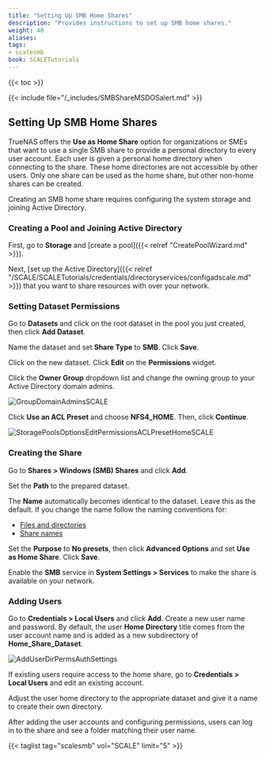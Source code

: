 ```yaml
---
title: "Setting Up SMB Home Shares"
description: "Provides instructions to set up SMB home shares."
weight: 40
aliases: 
tags:
- scalesmb
book: SCALETutorials
---
```


{{< toc >}}

{{< include file="/_includes/SMBShareMSDOSalert.md" >}}

## Setting Up SMB Home Shares

TrueNAS offers the **Use as Home Share** option for organizations or SMEs that want to use a single SMB share to provide a personal directory to every user account.
Each user is given a personal home directory when connecting to the share.
These home directories are not accessible by other users.
Only one share can be used as the home share, but other non-home shares can be created.

Creating an SMB home share requires configuring the system storage and joining Active Directory.

### Creating a Pool and Joining Active Directory

First, go to **Storage** and [create a pool]({{< relref "CreatePoolWizard.md" >}}).

Next, [set up the Active Directory]({{< relref "/SCALE/SCALETutorials/credentials/directoryservices/configadscale.md" >}}) that you want to share resources with over your network.

### Setting Dataset Permissions

Go to **Datasets** and click on the root dataset in the pool you just created, then click **Add Dataset**.

Name the dataset and set **Share Type** to **SMB**. Click **Save**.

Click on the new dataset.
Click **Edit** on the **Permissions** widget.

Click the **Owner Group** dropdown list and change the owning group to your Active Directory domain admins.

![GroupDomainAdminsSCALE](/images/SCALE/Datasets/GroupDomainAdmins.png "Set the owning group to Domain Admins")

Click **Use an ACL Preset** and choose **NFS4_HOME**. Then, click **Continue**.

![StoragePoolsOptionsEditPermissionsACLPresetHomeSCALE](/images/SCALE/Datasets/StoragePoolsOptionsEditPermissionsACLPresetHome.png "Set the Home ACL Preset")

### Creating the Share

Go to **Shares > Windows (SMB) Shares** and click **Add**. 

Set the **Path** to the prepared dataset. 

The **Name** automatically becomes identical to the dataset. Leave this as the default. 
If you change the name follow the naming conventions for:
* [Files and directories](https://learn.microsoft.com/en-us/windows/win32/fileio/naming-a-file#naming-conventions)
* [Share names](https://learn.microsoft.com/en-us/openspecs/windows_protocols/ms-fscc/dc9978d7-6299-4c5a-a22d-a039cdc716ea) 

Set the **Purpose** to **No presets**, then click **Advanced Options** and set **Use as Home Share**. Click **Save**.

Enable the **SMB** service in **System Settings > Services** to make the share is available on your network.

### Adding Users

Go to **Credentials > Local Users** and click **Add**. 
Create a new user name and password. 
By default, the user **Home Directory** title comes from the user account name and is added as a new subdirectory of **Home_Share_Dataset**.

![AddUserDirPermsAuthSettings](/images/SCALE/Credentials/AddUserDirPermsAuthSettings.png "Add User Directories, Permissions and Authentication Settings")

If existing users require access to the home share, go to **Credentials > Local Users** and edit an existing account.

Adjust the user home directory to the appropriate dataset and give it a name to create their own directory.

After adding the user accounts and configuring permissions, users can log in to the share and see a folder matching their user name.

{{< taglist tag="scalesmb" vol="SCALE" limit="5" >}}